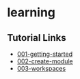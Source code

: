 # learning

## Tutorial Links
* [001-getting-started](https://go.dev/doc/tutorial/getting-started)
* [002-create-module](https://go.dev/doc/tutorial/create-module)
* [003-workspaces](https://go.dev/doc/tutorial/workspaces)
